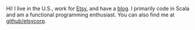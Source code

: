 <!--
**JasnaMRB/JasnaMRB** is a ✨ _special_ ✨ repository because its `README.md` (this file) appears on your GitHub profile.
-->

Hi! I live in the U.S., work for [Etsy][etsy], and have a [blog][blog]. I primarily code in Scala and am a functional programming enthusiast. You can also find me at [github/etsycorp].

[blog]: https://jasna.me
[etsy]: https://etsy.com
[github/etsycorp]: https://github.etsycorp.com/jrodulfablemberg
